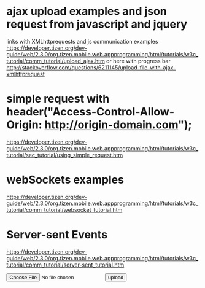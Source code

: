 # ajax upload examples and json request from javascript and jquery

links with XMLhttprequests and js communication examples
https://developer.tizen.org/dev-guide/web/2.3.0/org.tizen.mobile.web.appprogramming/html/tutorials/w3c_tutorial/comm_tutorial/upload_ajax.htm
or here with progress bar
http://stackoverflow.com/questions/6211145/upload-file-with-ajax-xmlhttprequest

# simple request with header("Access-Control-Allow-Origin: http://origin-domain.com");
https://developer.tizen.org/dev-guide/web/2.3.0/org.tizen.mobile.web.appprogramming/html/tutorials/w3c_tutorial/sec_tutorial/using_simple_request.htm

# webSockets examples
https://developer.tizen.org/dev-guide/web/2.3.0/org.tizen.mobile.web.appprogramming/html/tutorials/w3c_tutorial/comm_tutorial/websocket_tutorial.htm

# Server-sent Events
https://developer.tizen.org/dev-guide/web/2.3.0/org.tizen.mobile.web.appprogramming/html/tutorials/w3c_tutorial/comm_tutorial/server-sent_tutorial.htm

<input type="file" id="uploadfile" name="uploadfile" />
<input type="button" value="upload" onclick="upload()" />


<script>
   var client = new XMLHttpRequest();
  
   function upload() 
   {
      var file = document.getElementById("uploadfile");
      /* Create a FormData instance */
      var formData = new FormData();
      /* Add the file */ 
      formData.append("upload", file.files[0]);
      
      client.open("post", "/upload", true);
      client.setRequestHeader("Content-Type", "multipart/form-data");
      client.send(formData);  /* Send to server */ 
   }
     
   /* Check the response status */  
   client.onreadystatechange = function() 
   {
      if (client.readyState == 4 && client.status == 200) 
      {
         alert(client.statusText);
      }
   }
</script>
